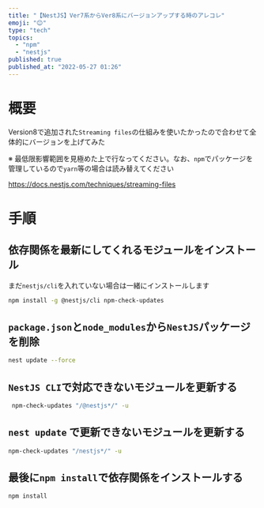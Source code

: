 ```yaml
---
title: "【NestJS】Ver7系からVer8系にバージョンアップする時のアレコレ"
emoji: "😊"
type: "tech"
topics:
  - "npm"
  - "nestjs"
published: true
published_at: "2022-05-27 01:26"
---
```


# 概要

Version8で追加された`Streaming files`の仕組みを使いたかったので合わせて全体的にバージョンを上げてみた

※ 最低限影響範囲を見極めた上で行なってください。なお、`npm`でパッケージを管理しているので`yarn`等の場合は読み替えてください

https://docs.nestjs.com/techniques/streaming-files


# 手順

## 依存関係を最新にしてくれるモジュールをインストール

まだ`nestjs/cli`を入れていない場合は一緒にインストールします

```bash
npm install -g @nestjs/cli npm-check-updates
```

## `package.json`と`node_modules`から`NestJS`パッケージを削除

```bash
nest update --force
```

## `NestJS CLI`で対応できないモジュールを更新する

```bash
 npm-check-updates "/@nestjs*/" -u
```

## `nest update` で更新できないモジュールを更新する

```bash
npm-check-updates "/nestjs*/" -u
```

## 最後に`npm install`で依存関係をインストールする

```bash
npm install
```